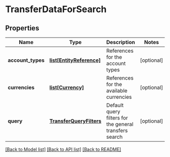 # TransferDataForSearch

## Properties
Name | Type | Description | Notes
------------ | ------------- | ------------- | -------------
**account_types** | [**list[EntityReference]**](EntityReference.md) | References for the account types  | [optional] 
**currencies** | [**list[Currency]**](Currency.md) | References for the available currencies  | [optional] 
**query** | [**TransferQueryFilters**](TransferQueryFilters.md) | Default query filters for the general transfers search  | [optional] 

[[Back to Model list]](../README.md#documentation-for-models) [[Back to API list]](../README.md#documentation-for-api-endpoints) [[Back to README]](../README.md)


